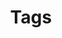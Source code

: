 ---
layout: cloudtag
title: Tags
permalink: /tags
excerpt: Tags on this theme
show_breadcrumb   : false
---